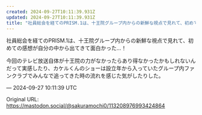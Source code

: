 ```yaml
---
created: 2024-09-27T10:11:39.931Z
updated: 2024-09-27T10:11:39.931Z
title: "社員総会を経てのPRISM.1は、十王院グループ内からの新鮮な視点で見れて、初めての感想が自分の中から出てきて面白かった…！今回のテレビ放送自体が十王院の力がな[...]"
---
```


<p>社員総会を経てのPRISM.1は、十王院グループ内からの新鮮な視点で見れて、初めての感想が自分の中から出てきて面白かった…！</p><p>今回のテレビ放送自体が十王院の力がなかったらあり得なかったかもしれないんだって実感したり、カケルくんのショーは設立年から入っていたグループ内ファンクラブでみんなで追ってきた時の流れを感じた気がしたりした。</p>

&mdash; 2024-09-27 10:11:39 UTC

Original URL: https://mastodon.social/@sakuramochi0/113208976993424864
